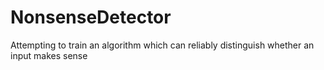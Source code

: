 # NonsenseDetector
Attempting to train an algorithm which can reliably distinguish whether an input makes sense
